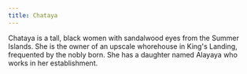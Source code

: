 ```yaml
---
title: Chataya
---
```


Chataya is a tall, black women with sandalwood eyes from the Summer Islands. She is the owner of an upscale whorehouse in King's Landing, frequented by the nobly born. She has a daughter named Alayaya who works in her establishment.


